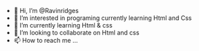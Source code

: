 - 👋 Hi, I’m @Ravinridges
- 👀 I’m interested in programing currently learning Html and Css
- 🌱 I’m currently learning Html & css
- 💞️ I’m looking to collaborate on Html and css
- 📫 How to reach me ...

<!---
Ravinridges/Ravinridges is a ✨ special ✨ repository because its `README.md` (this file) appears on your GitHub profile.
You can click the Preview link to take a look at your changes.
--->

